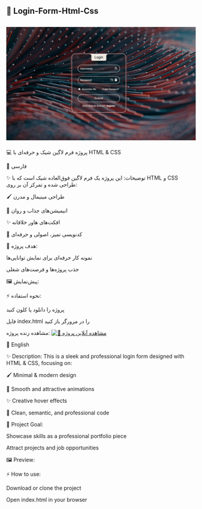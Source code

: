 🚀 Login-Form-Html-Css
---
![Preview](Preview.png)
---

💻 پروژه فرم لاگین شیک و حرفه‌ای با HTML & CSS

🔹 فارسی

✨ توضیحات:
این پروژه یک فرم لاگین فوق‌العاده شیک است که با HTML و CSS طراحی شده و تمرکز آن بر روی:

🖌️ طراحی مینیمال و مدرن

🎨 انیمیشن‌های جذاب و روان

✨ افکت‌های هاور خلاقانه

🧹 کدنویسی تمیز، اصولی و حرفه‌ای

🎯 هدف پروژه:

نمونه کار حرفه‌ای برای نمایش توانایی‌ها

جذب پروژه‌ها و فرصت‌های شغلی

🖼️ پیش‌نمایش:


⚡ نحوه استفاده:

پروژه را دانلود یا کلون کنید

فایل index.html را در مرورگر باز کنید

مشاهده زنده پروژه:
[![🚀 مشاهده آنلاین پروژه](https://img.shields.io/badge/Live-Demo-blue?style=for-the-badge&logo=github)](https://mohammadhossein-tajrishi.github.io/Login-Form-Html-Css/)


🔹 English

✨ Description:
This is a sleek and professional login form designed with HTML & CSS, focusing on:

🖌️ Minimal & modern design

🎨 Smooth and attractive animations

✨ Creative hover effects

🧹 Clean, semantic, and professional code

🎯 Project Goal:

Showcase skills as a professional portfolio piece

Attract projects and job opportunities

🖼️ Preview:


⚡ How to use:

Download or clone the project

Open index.html in your browser
